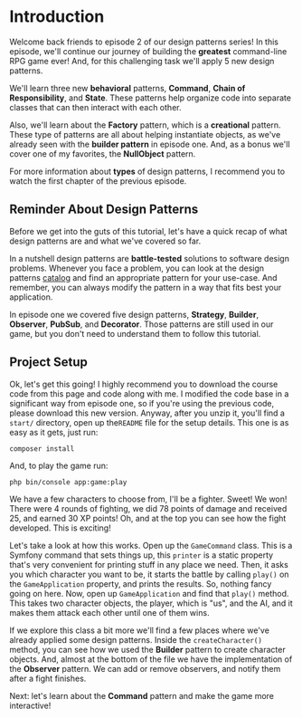 # Introduction

Welcome back friends to episode 2 of our design patterns series! In this episode,
we'll continue our journey of building the **greatest** command-line RPG game ever!
And, for this challenging task we'll apply 5 new design patterns. 

We'll learn three new **behavioral** patterns, **Command**, **Chain of Responsibility**,
and **State**. These patterns help organize code into separate classes that can 
then interact with each other.

Also, we'll learn about the **Factory** pattern, which is a **creational** pattern.
These type of patterns are all about helping instantiate objects, as we've already 
seen with the **builder pattern** in episode one. And, as a bonus we'll cover 
one of my favorites, the **NullObject** pattern.

For more information about **types** of design patterns, I recommend you to watch
the first chapter of the previous episode.

## Reminder About Design Patterns

Before we get into the guts of this tutorial, let's have a quick recap of what
design patterns are and what we've covered so far.

In a nutshell design patterns are **battle-tested** solutions to software design problems.
Whenever you face a problem, you can look at the design patterns [catalog](https://java-design-patterns.com/patterns/) 
and find an appropriate pattern for your use-case. And remember, you can always
modify the pattern in a way that fits best your application.

In episode one we covered five design patterns, **Strategy**, **Builder**, **Observer**,
**PubSub**, and **Decorator**. Those patterns are still used in our game, but you
don't need to understand them to follow this tutorial.

## Project Setup

Ok, let's get this going! I highly recommend you to download the course code from this page and
code along with me. I modified the code base in a significant way from episode one,
so if you're using the previous code, please download this new version. Anyway, after you unzip it, 
you'll find a `start/` directory, open up the`README` file for the setup details. 
This one is as easy as it gets, just run:

```terminal
composer install
```

And, to play the game run:

```terminal
php bin/console app:game:play
```

We have a few characters to choose from, I'll be a fighter. Sweet! We won!
There were 4 rounds of fighting, we did 78 points of damage and received 25, and
earned 30 XP points! Oh, and at the top you can see how the fight developed. This
is exciting!

Let's take a look at how this works. Open up the `GameCommand` class. This is a Symfony command
that sets things up, this `printer` is a static property that's very convenient for printing stuff
in any place we need. Then, it asks you which character you want to be, it starts the battle by
calling `play()` on the `GameApplication` property, and prints the results. So, nothing fancy
going on here. Now, open up `GameApplication` and find that `play()` method. This takes two 
character objects, the player, which is "us", and the AI, and it makes them attack each 
other until one of them wins. 

If we explore this class a bit more we'll find a few places where we've already applied
some design patterns. Inside the `createCharacter()` method, you can see how we 
used the **Builder** pattern to create character objects. And, almost at the bottom of the file
we have the implementation of the **Observer** pattern. We can add or remove observers, and
notify them after a fight finishes.

Next: let's learn about the **Command** pattern and make the game more interactive!
